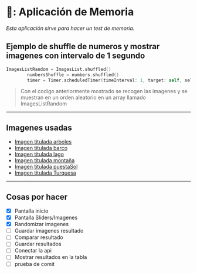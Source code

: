 # 🧠: Aplicación de Memoria
*Esta aplicación sirve para hacer un test de memoria.*
## Ejemplo de shuffle de numeros y mostrar imagenes con intervalo de 1 segundo
```swift
ImagesListRandom = ImagesList.shuffled()
        numbersShuffle = numbers.shuffled()
        timer = Timer.scheduledTimer(timeInterval: 1, target: self, selector: #selector(updateTimer), userInfo: nil, repeats: true)

```
>Con el codigo anteriormente mostrado se recogen las imagenes y se muestran en un orden aleatorio en un array llamado ImagesListRandom
---------------------------------------------------------------
## Imagenes usadas
- [Imagen titulada arboles](Arboles.JPEG)
- [Imagen titulada barco](Barco.JPEG)
- [Imagen titulada lago](Lago.JPEG)
- [Imagen titulada montaña](Montaña.JPEG)
- [Imagen titulada puestaSol](puestaSol.JPEG)
- [Imagen titulada Turquesa](Turquesa.JPEG)
---------------------------------------------------
## Cosas por hacer
- [x] Pantalla inicio
- [x] Pantalla Sliders/Imagenes
- [x] Randomizar imagenes
- [ ] Guardar imagenes resultado
- [ ] Comparar resultado
- [ ] Guardar resultados
- [ ] Conectar la api
- [ ] Mostrar resultados en la tabla
- [ ] prueba de comit

